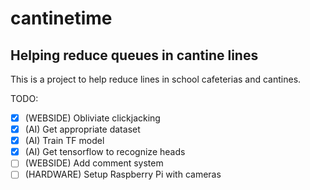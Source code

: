 # cantinetime
## Helping reduce queues in cantine lines

This is a project to help reduce lines in school cafeterias and cantines.

TODO:
- [x] (WEBSIDE) Obliviate clickjacking
- [x] (AI) Get appropriate dataset
- [x] (AI) Train TF model
- [x] (AI) Get tensorflow to recognize heads
- [ ] (WEBSIDE) Add comment system
- [ ] (HARDWARE) Setup Raspberry Pi with cameras
